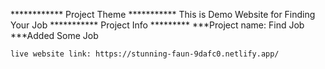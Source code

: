 ************ Project Theme ***********
 This is Demo Website for Finding Your Job
 *********** Project Info *********
    ***Project name: Find Job
    ***Added Some Job 

    live website link: https://stunning-faun-9dafc0.netlify.app/

